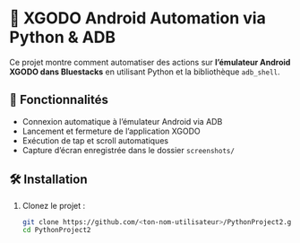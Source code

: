 # 🤖 XGODO Android Automation via Python & ADB

Ce projet montre comment automatiser des actions sur **l’émulateur Android XGODO dans Bluestacks** en utilisant Python et la bibliothèque `adb_shell`.

## 🚀 Fonctionnalités
- Connexion automatique à l’émulateur Android via ADB
- Lancement et fermeture de l’application XGODO
- Exécution de tap et scroll automatiques
- Capture d’écran enregistrée dans le dossier `screenshots/`

## 🛠️ Installation
1. Clonez le projet :
   ```bash
   git clone https://github.com/<ton-nom-utilisateur>/PythonProject2.git
   cd PythonProject2

